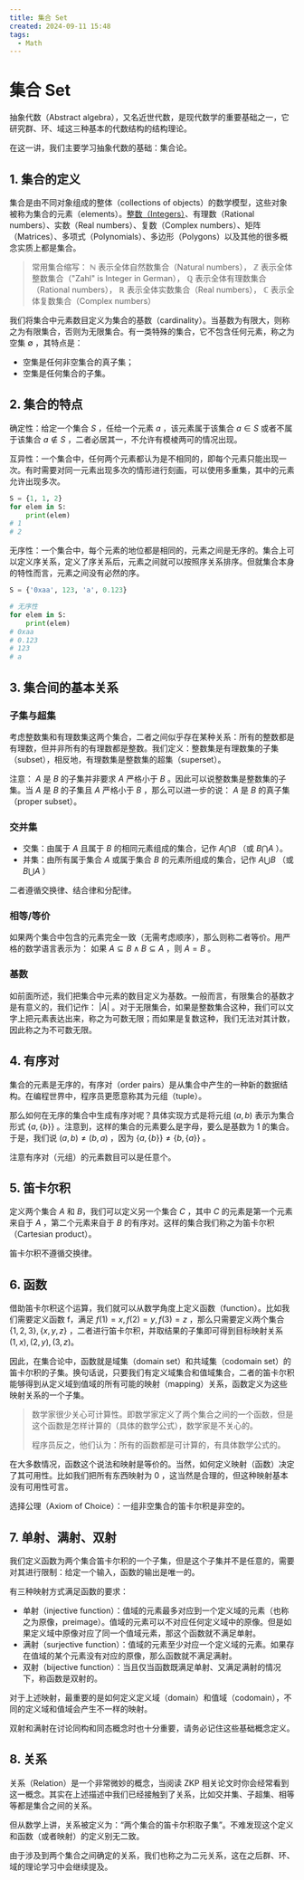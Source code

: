 ```yaml
---
title: 集合 Set
created: 2024-09-11 15:48
tags:
  - Math
---
```


<!-- markdownlint-disable MD025 -->

# 集合 Set

抽象代数（Abstract algebra），又名近世代数，是现代数学的重要基础之一，它研究群、环、域这三种基本的代数结构的结构理论。

在这一讲，我们主要学习抽象代数的基础：集合论。

## 1. 集合的定义

集合是由不同对象组成的整体（collections of objects）的数学模型，这些对象被称为集合的元素（elements）。[整数（Integers）](整数运算基础.md)、有理数（Rational numbers）、实数（Real numbers）、复数（Complex numbers）、矩阵（Matrices）、多项式（Polynomials）、多边形（Polygons）以及其他的很多概念实质上都是集合。

> 常用集合缩写： $\mathbb{N}$ 表示全体自然数集合（Natural numbers）， $\mathbb{Z}$ 表示全体整数集合（"Zahl" is Integer in German）， $\mathbb{Q}$ 表示全体有理数集合（Rational numbers）， $\mathbb{R}$ 表示全体实数集合（Real numbers）， $\mathbb{C}$ 表示全体复数集合（Complex numbers）

我们将集合中元素数目定义为集合的基数（cardinality）。当基数为有限大，则称之为有限集合，否则为无限集合。有一类特殊的集合，它不包含任何元素，称之为空集 $\emptyset$ ，其特点是：

- 空集是任何非空集合的真子集；
- 空集是任何集合的子集。

## 2. 集合的特点

确定性：给定一个集合 $S$ ，任给一个元素 $a$ ，该元素属于该集合 $a\in S$ 或者不属于该集合 $a\notin S$ ，二者必居其一，不允许有模棱两可的情况出现。

互异性：一个集合中，任何两个元素都认为是不相同的，即每个元素只能出现一次。有时需要对同一元素出现多次的情形进行刻画，可以使用多重集，其中的元素允许出现多次。

```python
S = {1, 1, 2}
for elem in S:
    print(elem)
# 1
# 2
```

无序性：一个集合中，每个元素的地位都是相同的，元素之间是无序的。集合上可以定义序关系，定义了序关系后，元素之间就可以按照序关系排序。但就集合本身的特性而言，元素之间没有必然的序。

```python
S = {'0xaa', 123, 'a', 0.123}

# 无序性
for elem in S:
    print(elem)
# 0xaa
# 0.123
# 123
# a
```

## 3. 集合间的基本关系

### 子集与超集

考虑整数集和有理数集这两个集合，二者之间似乎存在某种关系：所有的整数都是有理数，但并非所有的有理数都是整数。我们定义：整数集是有理数集的子集（subset），相反地，有理数集是整数集的超集（superset）。

注意： $A$ 是 $B$ 的子集并非要求 $A$ 严格小于 $B$ 。因此可以说整数集是整数集的子集。当 $A$ 是 $B$ 的子集且 $A$ 严格小于 $B$ ，那么可以进一步的说： $A$ 是 $B$ 的真子集（proper subset）。

### 交并集

- 交集：由属于 $A$ 且属于 $B$ 的相同元素组成的集合，记作 $A\bigcap B$ （或 $B \bigcap A$ ）。
- 并集：由所有属于集合 $A$ 或属于集合 $B$ 的元素所组成的集合，记作 $A\bigcup B$ （或 $B\bigcup A$ ）

二者遵循交换律、结合律和分配律。

### 相等/等价

如果两个集合中包含的元素完全一致（无需考虑顺序），那么则称二者等价。用严格的数学语言表示为： 如果 $A \subseteq B \wedge B \subseteq A$ ，则 $A=B$ 。

### 基数

如前面所述，我们把集合中元素的数目定义为基数。一般而言，有限集合的基数才是有意义的，我们记作： $|A|$ 。对于无限集合，如果是整数集合这种，我们可以文字上把元素表达出来，称之为可数无限；而如果是复数这种，我们无法对其计数，因此称之为不可数无限。

## 4. 有序对

集合的元素是无序的，有序对（order pairs）是从集合中产生的一种新的数据结构。在编程世界中，程序员更愿意称其为元组（tuple）。

那么如何在无序的集合中生成有序对呢？具体实现方式是将元组 $(a, b)$ 表示为集合形式 $\{a, \{b\}\}$ 。注意到，这样的集合的元素要么是字母，要么是基数为 1 的集合。于是，我们说 $(a, b)\neq(b,a)$ ，因为 $\{a, \{b\}\}\neq\{b,\{a\}\}$ 。

注意有序对（元组）的元素数目可以是任意个。

## 5. 笛卡尔积

定义两个集合 $A$ 和 $B$，我们可以定义另一个集合 $C$ ，其中 $C$ 的元素是第一个元素来自于 $A$ ，第二个元素来自于 $B$ 的有序对。这样的集合我们称之为笛卡尔积（Cartesian product）。

笛卡尔积不遵循交换律。

## 6. 函数

借助笛卡尔积这个运算，我们就可以从数学角度上定义函数（function）。比如我们需要定义函数 f，满足 $f(1)=x,f(2)=y, f(3)=z$ ，那么只需要定义两个集合 $\{1, 2, 3\}, \{x, y, z\}$ ，二者进行笛卡尔积，并取结果的子集即可得到目标映射关系 $(1, x), (2, y), (3, z)$。

因此，在集合论中，函数就是域集（domain set）和共域集（codomain set）的笛卡尔积的子集。换句话说，只要我们有定义域集合和值域集合，二者的笛卡尔积能够得到从定义域到值域的所有可能的映射（mapping）关系，函数定义为这些映射关系的一个子集。

> 数学家很少关心可计算性。即数学家定义了两个集合之间的一个函数，但是这个函数是怎样计算的（具体的数学公式），数学家是不关心的。
>
> 程序员反之，他们认为：所有的函数都是可计算的，有具体数学公式的。

在大多数情况，函数这个说法和映射是等价的。当然，如何定义映射（函数）决定了其可用性。比如我们把所有东西映射为 0 ，这当然是合理的，但这种映射基本没有可用性可言。

选择公理（Axiom of Choice）：一组非空集合的笛卡尔积是非空的。

## 7. 单射、满射、双射

我们定义函数为两个集合笛卡尔积的一个子集，但是这个子集并不是任意的，需要对其进行限制：给定一个输入，函数的输出是唯一的。

有三种映射方式满足函数的要求：

- 单射（injective function）：值域的元素最多对应到一个定义域的元素（也称之为原像，preimage）。值域的元素可以不对应任何定义域中的原像。但是如果定义域中原像对应了同一个值域元素，那这个函数就不满足单射。
- 满射（surjective function）：值域的元素至少对应一个定义域的元素。如果存在值域的某个元素没有对应的原像，那么函数就不满足满射。
- 双射（bijective function）：当且仅当函数既满足单射、又满足满射的情况下，称函数是双射的。

对于上述映射，最重要的是如何定义定义域（domain）和值域（codomain），不同的定义域和值域会产生不一样的映射。

双射和满射在讨论同构和同态概念时也十分重要，请务必记住这些基础概念定义。

## 8. 关系

关系（Relation）是一个非常微妙的概念，当阅读 ZKP 相关论文时你会经常看到这一概念。其实在上述描述中我们已经接触到了关系，比如交并集、子超集、相等等都是集合之间的关系。

但从数学上讲，关系被定义为：“两个集合的笛卡尔积取子集”。不难发现这个定义和函数（或者映射）的定义别无二致。

由于涉及到两个集合之间确定的关系，我们也称之为二元关系，这在之后群、环、域的理论学习中会继续提及。
